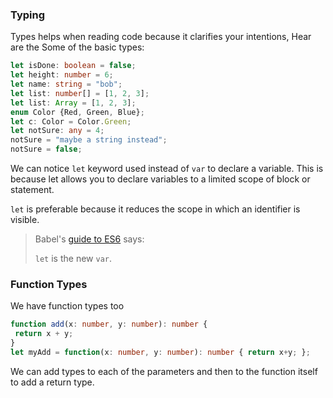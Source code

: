 ### Typing

Types helps when reading code because it clarifies your intentions, Hear are the Some of the basic types:

```ts
let isDone: boolean = false;
let height: number = 6;
let name: string = "bob";
let list: number[] = [1, 2, 3];
let list: Array = [1, 2, 3];
enum Color {Red, Green, Blue};
let c: Color = Color.Green;
let notSure: any = 4;
notSure = "maybe a string instead";
notSure = false;

```

We can notice `let` keyword used instead of `var` to declare a variable. This is because let allows you to declare variables to a limited scope of block or statement.

`let` is preferable because it reduces the scope in which an identifier is visible.

> Babel's [guide to ES6](https://babeljs.io/docs/learn-es6/#let-const) says:
>
> `let` is the new `var`.

### Function Types

We have function types too

```ts
function add(x: number, y: number): number {
 return x + y;
}
let myAdd = function(x: number, y: number): number { return x+y; };
```

We can add types to each of the parameters and then to the function itself to add a return type.


